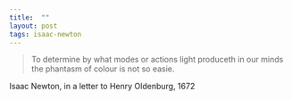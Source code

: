 ```yaml
---
title:  ""
layout: post
tags: isaac-newton
---
```


> To determine by what modes or actions light produceth in our minds the phantasm of colour is not so easie.

Isaac Newton, in a letter to Henry Oldenburg, 1672